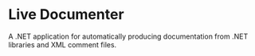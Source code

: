 # Live Documenter

A .NET application for automatically producing documentation from .NET libraries and XML comment files.
